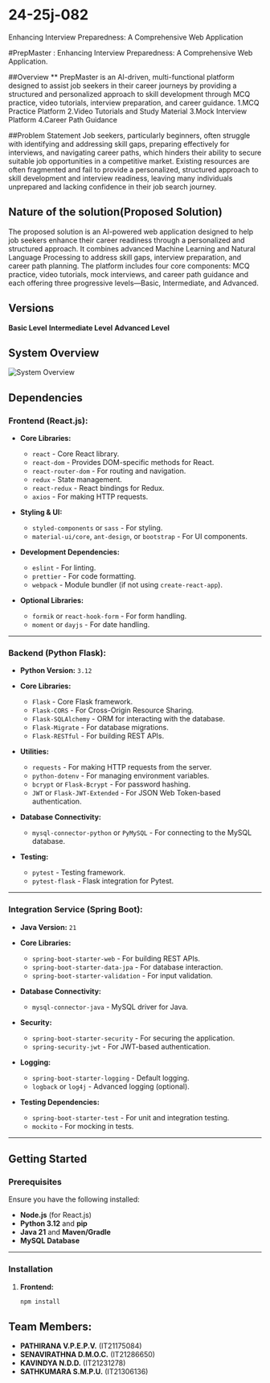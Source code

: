 # 24-25j-082
Enhancing Interview Preparedness: A Comprehensive Web Application

#PrepMaster : Enhancing Interview Preparedness: A Comprehensive Web Application.

##Overview
** PrepMaster is an AI-driven, multi-functional platform designed to assist job seekers in their career journeys by providing a structured and personalized approach to 
skill development through MCQ practice, video tutorials, interview preparation, and career guidance.
  1.MCQ Practice Platform
  2.Video Tutorials and Study Material
  3.Mock Interview Platform
  4.Career Path Guidance

##Problem Statement
Job seekers, particularly beginners, often struggle with identifying and addressing skill gaps, preparing effectively for interviews, and navigating career paths, 
which hinders their ability to secure suitable job opportunities in a competitive market. Existing resources are often fragmented and fail to provide a personalized, 
structured approach to skill development and interview readiness, leaving many individuals unprepared and lacking confidence in their job search journey.

## Nature of the solution(Proposed Solution)
The proposed solution is an AI-powered web application designed to help job seekers enhance their career readiness through a personalized and structured approach. 
It combines advanced Machine Learning and Natural Language Processing to address skill gaps, interview preparation, and career path planning. The platform includes 
four core components: MCQ practice, video tutorials, mock interviews, and career path guidance and each offering three progressive levels—Basic, Intermediate, and Advanced.

## Versions

**Basic Level**
**Intermediate Level**
**Advanced Level**

## System Overview

![System Overview](https://github.com/IT21175084/24-25j-082)

## Dependencies

### Frontend (React.js):
- **Core Libraries:**
  - `react` - Core React library.
  - `react-dom` - Provides DOM-specific methods for React.
  - `react-router-dom` - For routing and navigation.
  - `redux` - State management.
  - `react-redux` - React bindings for Redux.
  - `axios` - For making HTTP requests.

- **Styling & UI:**
  - `styled-components` or `sass` - For styling.
  - `material-ui/core`, `ant-design`, or `bootstrap` - For UI components.

- **Development Dependencies:**
  - `eslint` - For linting.
  - `prettier` - For code formatting.
  - `webpack` - Module bundler (if not using `create-react-app`).

- **Optional Libraries:**
  - `formik` or `react-hook-form` - For form handling.
  - `moment` or `dayjs` - For date handling.

---

### Backend (Python Flask):
- **Python Version:** `3.12`
- **Core Libraries:**
  - `Flask` - Core Flask framework.
  - `Flask-CORS` - For Cross-Origin Resource Sharing.
  - `Flask-SQLAlchemy` - ORM for interacting with the database.
  - `Flask-Migrate` - For database migrations.
  - `Flask-RESTful` - For building REST APIs.

- **Utilities:**
  - `requests` - For making HTTP requests from the server.
  - `python-dotenv` - For managing environment variables.
  - `bcrypt` or `Flask-Bcrypt` - For password hashing.
  - `JWT` or `Flask-JWT-Extended` - For JSON Web Token-based authentication.

- **Database Connectivity:**
  - `mysql-connector-python` or `PyMySQL` - For connecting to the MySQL database.

- **Testing:**
  - `pytest` - Testing framework.
  - `pytest-flask` - Flask integration for Pytest.

---

### Integration Service (Spring Boot):
- **Java Version:** `21`
- **Core Libraries:**
  - `spring-boot-starter-web` - For building REST APIs.
  - `spring-boot-starter-data-jpa` - For database interaction.
  - `spring-boot-starter-validation` - For input validation.

- **Database Connectivity:**
  - `mysql-connector-java` - MySQL driver for Java.

- **Security:**
  - `spring-boot-starter-security` - For securing the application.
  - `spring-security-jwt` - For JWT-based authentication.

- **Logging:**
  - `spring-boot-starter-logging` - Default logging.
  - `logback` or `log4j` - Advanced logging (optional).

- **Testing Dependencies:**
  - `spring-boot-starter-test` - For unit and integration testing.
  - `mockito` - For mocking in tests.

---

## Getting Started

### Prerequisites
Ensure you have the following installed:
- **Node.js** (for React.js)
- **Python 3.12** and **pip**
- **Java 21** and **Maven/Gradle**
- **MySQL Database**

---

### Installation

1. **Frontend:**
   ```bash
   npm install

## Team Members:
- **PATHIRANA V.P.E.P.V.** (IT21175084)
- **SENAVIRATHNA D.M.O.C.** (IT21286650)
- **KAVINDYA N.D.D.** (IT21231278)
- **SATHKUMARA S.M.P.U.** (IT21306136)

